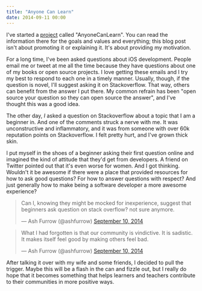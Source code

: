 ```yaml
---
title: "Anyone Can Learn"
date: 2014-09-11 00:00
---
```


<import><p>I've started a <a href="https://github.com/AnyoneCanLearn/AnyoneCanLearn">project</a> called "AnyoneCanLearn". You can read the information there for the goals and values and everything; this blog post isn't about promoting it or explaining it. It's about providing my motivation. </p>

<!-- more -->

<p>For a long time, I've been asked questions about iOS development. People email me or tweet at me all the time because they have questions about one of my books or open source projects. I love getting these emails and I try my best to respond to each one in a timely manner. Usually, though, if the question is novel, I'll suggest asking it on Stackoverflow. That way, others can benefit from the answer I put there. My common refrain has been "open source your question so they can open source the answer", and I've thought this was a good idea. </p>
<p>The other day, <em>I</em> asked a question on Stackoverflow about a topic that I am a beginner in. And one of the comments struck a nerve with me. It was unconstructive and inflammatory, and it was from someone with over 60k reputation points on Stackoverflow. I felt pretty hurt, and I've grown thick skin. </p>
<p>I put myself in the shoes of a beginner asking their first question online and imagined the kind of attitude that they'd get from developers. A friend on Twitter pointed out that it's even worse for women. And I got thinking. Wouldn't it be awesome if there were a place that provided resources for how to ask good questions? For how to answer questions with respect? And just generally how to make being a software developer a more awesome experience? </p>
<blockquote class="twitter-tweet">
<p>Can I, knowing they might be mocked for inexperience, suggest that beginners ask question on stack overflow? not sure anymore.</p>— Ash Furrow (@ashfurrow) <a href="https://twitter.com/ashfurrow/status/509666451410935808">September 10, 2014</a>
</blockquote>
<script async="" src="//platform.twitter.com/widgets.js" charset="utf-8"></script><blockquote class="twitter-tweet">
<p>What I had forgotten is that our community is vindictive. It is sadistic. It makes itself feel good by making others feel bad.</p>— Ash Furrow (@ashfurrow) <a href="https://twitter.com/ashfurrow/status/509666163799113728">September 10, 2014</a>
</blockquote>
<script async="" src="//platform.twitter.com/widgets.js" charset="utf-8"></script><p>After talking it over with my wife and some friends, I decided to pull the trigger. Maybe this will be a flash in the can and fizzle out, but I really do hope that it becomes something that helps learners and teachers contribute to their communities in more positive ways. </p></import>

